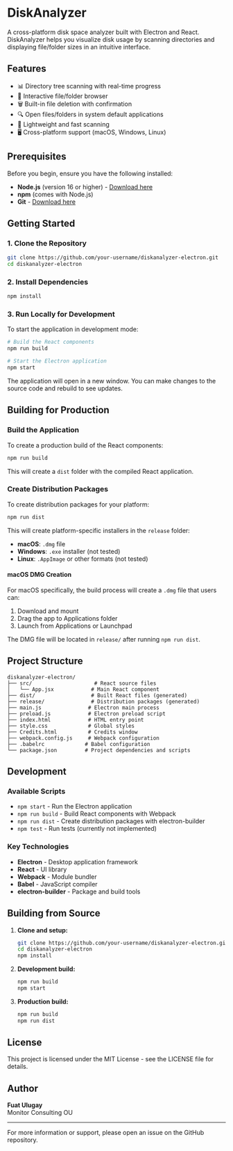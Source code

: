 # DiskAnalyzer

A cross-platform disk space analyzer built with Electron and React. DiskAnalyzer helps you visualize disk usage by scanning directories and displaying file/folder sizes in an intuitive interface.

## Features

- 📊 Directory tree scanning with real-time progress
- 📁 Interactive file/folder browser
- 🗑️ Built-in file deletion with confirmation
- 🔍 Open files/folders in system default applications
- 🎯 Lightweight and fast scanning
- 🖥️ Cross-platform support (macOS, Windows, Linux)

## Prerequisites

Before you begin, ensure you have the following installed:

- **Node.js** (version 16 or higher) - [Download here](https://nodejs.org/)
- **npm** (comes with Node.js)
- **Git** - [Download here](https://git-scm.com/)

## Getting Started

### 1. Clone the Repository

```bash
git clone https://github.com/your-username/diskanalyzer-electron.git
cd diskanalyzer-electron
```

### 2. Install Dependencies

```bash
npm install
```

### 3. Run Locally for Development

To start the application in development mode:

```bash
# Build the React components
npm run build

# Start the Electron application
npm start
```

The application will open in a new window. You can make changes to the source code and rebuild to see updates.

## Building for Production

### Build the Application

To create a production build of the React components:

```bash
npm run build
```

This will create a `dist` folder with the compiled React application.

### Create Distribution Packages

To create distribution packages for your platform:

```bash
npm run dist
```

This will create platform-specific installers in the `release` folder:

- **macOS**: `.dmg` file
- **Windows**: `.exe` installer  (not tested)
- **Linux**: `.AppImage` or other formats (not tested)

#### macOS DMG Creation

For macOS specifically, the build process will create a `.dmg` file that users can:

1. Download and mount
2. Drag the app to Applications folder
3. Launch from Applications or Launchpad

The DMG file will be located in `release/` after running `npm run dist`.

## Project Structure

```
diskanalyzer-electron/
├── src/                    # React source files
│   └── App.jsx            # Main React component
├── dist/                  # Built React files (generated)
├── release/               # Distribution packages (generated)
├── main.js               # Electron main process
├── preload.js            # Electron preload script
├── index.html            # HTML entry point
├── style.css             # Global styles
├── Credits.html          # Credits window
├── webpack.config.js     # Webpack configuration
├── .babelrc             # Babel configuration
└── package.json         # Project dependencies and scripts
```

## Development

### Available Scripts

- `npm start` - Run the Electron application
- `npm run build` - Build React components with Webpack
- `npm run dist` - Create distribution packages with electron-builder
- `npm test` - Run tests (currently not implemented)

### Key Technologies

- **Electron** - Desktop application framework
- **React** - UI library
- **Webpack** - Module bundler
- **Babel** - JavaScript compiler
- **electron-builder** - Package and build tools

## Building from Source

1. **Clone and setup:**
   ```bash
   git clone https://github.com/your-username/diskanalyzer-electron.git
   cd diskanalyzer-electron
   npm install
   ```

2. **Development build:**
   ```bash
   npm run build
   npm start
   ```

3. **Production build:**
   ```bash
   npm run build
   npm run dist
   ```


## License

This project is licensed under the MIT License - see the LICENSE file for details.

## Author

**Fuat Ulugay**  
Monitor Consulting OU

---

For more information or support, please open an issue on the GitHub repository.
